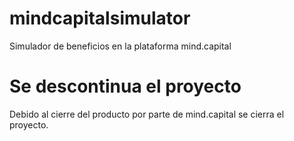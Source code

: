 # mindcapitalsimulator

Simulador de beneficios en la plataforma mind.capital

# Se descontinua el proyecto
Debido al cierre del producto por parte de mind.capital se cierra el proyecto.

